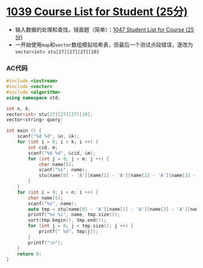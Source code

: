# [1039 Course List for Student (25分)](https://pintia.cn/problem-sets/994805342720868352/problems/994805447855292416)

- 输入数据的处理和查找，镜面题（简单）：[1047 Student List for Course (25分)](https://pintia.cn/problem-sets/994805342720868352/problems/994805433955368960)
- 一开始使用`map`和`vector`数组模拟哈希表，但最后一个测试点段错误，遂改为`vector<int> stu[27][27][27][10]`

### AC代码

```c++
#include <iostream>
#include <vector>
#include <algorithm>
using namespace std;

int n, k;
vector<int> stu[27][27][27][10];
vector<string> query;

int main () {
    scanf("%d %d", &n, &k);
    for (int i = 0; i < k; i ++) {
        int cid, m;
        scanf("%d %d", &cid, &m);
        for (int j = 0; j < m; j ++) {
            char name[5];
            scanf("%s", name);
            stu[name[0] - 'A'][name[1] - 'A'][name[2] - 'A'][name[3] - '0'].push_back(cid);
        }
    }
    for (int i = 0; i < n; i ++) {
        char name[5];
        scanf("%s", name);
        auto tmp = stu[name[0] - 'A'][name[1] - 'A'][name[2] - 'A'][name[3] - '0'];
        printf("%s %i", name, tmp.size());
        sort(tmp.begin(), tmp.end());
        for (int j = 0; j < tmp.size(); j ++) {
            printf(" %d", tmp[j]);
        }
        printf("\n");
    }
    return 0;
}

```


